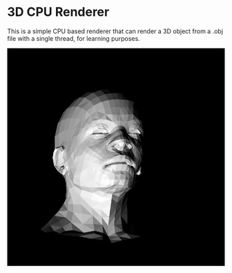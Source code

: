 # 3D CPU Renderer

This is a simple CPU based renderer that can render a 3D object from a .obj file with a single thread, for learning purposes.

![Result](test.png)
